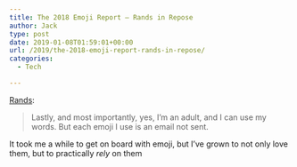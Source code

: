 ```yaml
---
title: The 2018 Emoji Report – Rands in Repose
author: Jack
type: post
date: 2019-01-08T01:59:01+00:00
url: /2019/the-2018-emoji-report-rands-in-repose/
categories:
  - Tech

---
```

[Rands][1]:

> Lastly, and most importantly, yes, I’m an adult, and I can use my words. But each emoji I use is an email not sent.

It took me a while to get on board with emoji, but I&#8217;ve grown to not only love them, but to practically _rely_ on them

 [1]: http://randsinrepose.com/archives/the-2018-emoji-report/